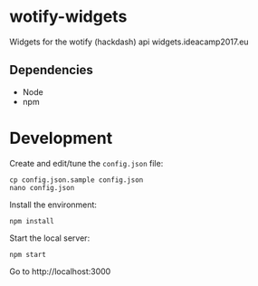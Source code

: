 # wotify-widgets
Widgets for the wotify (hackdash) api widgets.ideacamp2017.eu

## Dependencies

-  Node
-  npm

# Development

Create and edit/tune the `config.json` file:

```
cp config.json.sample config.json
nano config.json
```

Install the environment:

```
npm install
```


Start the local server:

```
npm start
```

Go to http://localhost:3000

